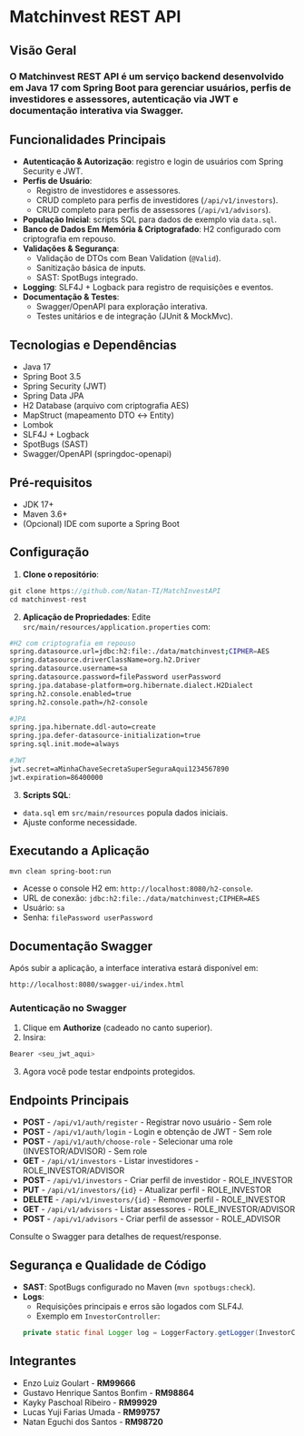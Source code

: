 # **Matchinvest REST API**

## **Visão Geral**

### O **Matchinvest REST API é** um serviço backend desenvolvido em Java 17 com Spring Boot para gerenciar usuários, perfis de investidores e assessores, autenticação via JWT e documentação interativa via Swagger.

## **Funcionalidades Principais**

- **Autenticação & Autorização**: registro e login de usuários com Spring Security e JWT.
- **Perfis de Usuário**:
    - Registro de investidores e assessores.
    - CRUD completo para perfis de investidores (`/api/v1/investors`).
    - CRUD completo para perfis de assessores (`/api/v1/advisors`).
- **População Inicial**: scripts SQL para dados de exemplo via `data.sql`.
- **Banco de Dados Em Memória & Criptografado**: H2 configurado com criptografia em repouso.
- **Validações & Segurança**:
    - Validação de DTOs com Bean Validation (`@Valid`).
    - Sanitização básica de inputs.
    - SAST: SpotBugs integrado.
- **Logging**: SLF4J + Logback para registro de requisições e eventos.
- **Documentação & Testes**:
    - Swagger/OpenAPI para exploração interativa.
    - Testes unitários e de integração (JUnit & MockMvc).

## **Tecnologias e Dependências**
- Java 17
- Spring Boot 3.5
- Spring Security (JWT)
- Spring Data JPA
- H2 Database (arquivo com criptografia AES)
- MapStruct (mapeamento DTO ↔ Entity)
- Lombok
- SLF4J + Logback
- SpotBugs (SAST)
- Swagger/OpenAPI (springdoc-openapi)

## **Pré‑requisitos**
- JDK 17+
- Maven 3.6+
- (Opcional) IDE com suporte a Spring Boot

## **Configuração**
1. **Clone o repositório**:
```js
git clone https://github.com/Natan-TI/MatchInvestAPI
cd matchinvest-rest
```

2. **Aplicação de Propriedades**: Edite `src/main/resources/application.properties` com:
```sh
#H2 com criptografia em repouso
spring.datasource.url=jdbc:h2:file:./data/matchinvest;CIPHER=AES
spring.datasource.driverClassName=org.h2.Driver
spring.datasource.username=sa
spring.datasource.password=filePassword userPassword
spring.jpa.database-platform=org.hibernate.dialect.H2Dialect
spring.h2.console.enabled=true
spring.h2.console.path=/h2-console

#JPA
spring.jpa.hibernate.ddl-auto=create
spring.jpa.defer-datasource-initialization=true
spring.sql.init.mode=always

#JWT
jwt.secret=aMinhaChaveSecretaSuperSeguraAqui1234567890
jwt.expiration=86400000
```

3. **Scripts SQL**:
- `data.sql` em `src/main/resources` popula dados iniciais.
- Ajuste conforme necessidade.

## **Executando a Aplicação**
```
mvn clean spring-boot:run
```
- Acesse o console H2 em: `http://localhost:8080/h2-console`.
- URL de conexão: `jdbc:h2:file:./data/matchinvest;CIPHER=AES`
- Usuário: `sa`
- Senha: `filePassword userPassword`

## **Documentação Swagger**
Após subir a aplicação, a interface interativa estará disponível em:
```bash
http://localhost:8080/swagger-ui/index.html
```
### Autenticação no Swagger
1. Clique em **Authorize** (cadeado no canto superior).
2. Insira:
```bash
Bearer <seu_jwt_aqui>
```
3. Agora você pode testar endpoints protegidos.

## **Endpoints Principais**

- **POST**   - `/api/v1/auth/register`    - Registrar novo usuário                 - Sem role
- **POST**   - `/api/v1/auth/login`       - Login e obtenção de JWT                - Sem role
- **POST**   - `/api/v1/auth/choose-role` - Selecionar uma role (INVESTOR/ADVISOR) - Sem role
- **GET**    - `/api/v1/investors`        - Listar investidores                    - ROLE_INVESTOR/ADVISOR
- **POST**   - `/api/v1/investors`        - Criar perfil de investidor             - ROLE_INVESTOR
- **PUT**    - `/api/v1/investors/{id}`   - Atualizar perfil                       - ROLE_INVESTOR
- **DELETE** - `/api/v1/investors/{id}`   - Remover perfil                         - ROLE_INVESTOR
- **GET**    - `/api/v1/advisors`         - Listar assessores                      - ROLE_INVESTOR/ADVISOR
- **POST**   - `/api/v1/advisors`         - Criar perfil de assessor               - ROLE_ADVISOR

Consulte o Swagger para detalhes de request/response.

## **Segurança e Qualidade de Código**

- **SAST**: SpotBugs configurado no Maven (`mvn spotbugs:check`).
- **Logs**:
    - Requisições principais e erros são logados com SLF4J.
    - Exemplo em `InvestorController`:
    ```java
    private static final Logger log = LoggerFactory.getLogger(InvestorController.class);
    ```

## **Integrantes**

- Enzo Luiz Goulart                 - **RM99666**
- Gustavo Henrique Santos Bonfim    - **RM98864**
- Kayky Paschoal Ribeiro            - **RM99929**
- Lucas Yuji Farias Umada           - **RM99757**
- Natan Eguchi dos Santos           - **RM98720**